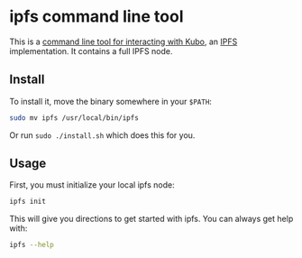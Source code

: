 # ipfs command line tool

This is a [command line tool for interacting with Kubo](https://docs.ipfs.tech/install/command-line/),
an [IPFS](https://ipfs.tech) implementation. It contains a full IPFS node.

## Install

To install it, move the binary somewhere in your `$PATH`:

```sh
sudo mv ipfs /usr/local/bin/ipfs
```

Or run `sudo ./install.sh` which does this for you.

## Usage

First, you must initialize your local ipfs node:

```sh
ipfs init
```

This will give you directions to get started with ipfs.
You can always get help with:

```sh
ipfs --help
```
